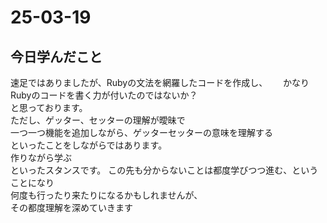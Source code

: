 # 25-03-19
## 今日学んだこと
速足ではありましたが、Rubyの文法を網羅したコードを作成し、　　
かなりRubyのコードを書く力が付いたのではないか？  
と思っております。  
ただし、ゲッター、セッターの理解が曖昧で  
一つ一つ機能を追加しながら、ゲッターセッターの意味を理解する  
といったことをしながらではあります。  
作りながら学ぶ  
といったスタンスです。
この先も分からないことは都度学びつつ進む、ということになり  
何度も行ったり来たりになるかもしれませんが、  
その都度理解を深めていきます
